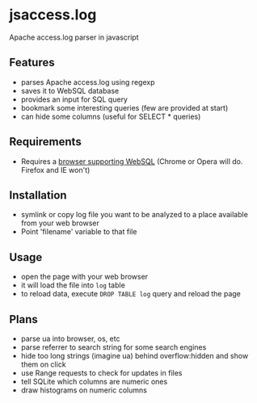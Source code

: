 jsaccess.log
============

Apache access.log parser in javascript

Features
--------

- parses Apache access.log using regexp
- saves it to WebSQL database
- provides an input for SQL query
- bookmark some interesting queries (few are provided at start)
- can hide some columns (useful for SELECT * queries)

Requirements
------------

* Requires a [browser supporting WebSQL](http://caniuse.com/sql-storage)
(Chrome or Opera will do. Firefox and IE won't)

Installation
------------

* symlink or copy log file you want to be analyzed to a place available from your web browser
* Point 'filename' variable to that file

Usage
-----

* open the page with your web browser
* it will load the file into `log` table
* to reload data, execute `DROP TABLE log` query and reload the page

Plans
-----

* parse ua into browser, os, etc
* parse referrer to search string for some search engines
* hide too long strings (imagine ua) behind overflow:hidden and show them on click
* use Range requests to check for updates in files
* tell SQLite which columns are numeric ones
* draw histograms on numeric columns

